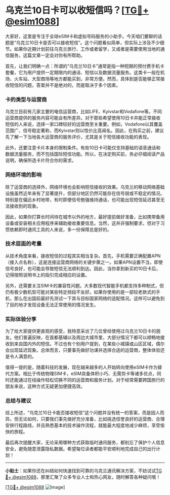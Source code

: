 # 乌克兰10日卡可以收短信吗？[[TG💪+ @esim1088](https://t.me/s/esim1088)]

大家好，这里是专注于全球eSIM卡和虚拟号码服务的小助手。今天咱们要聊的话题是“乌克兰10日卡是否可以接收短信”。这个问题看似简单，但实际上涉及不少细节。如果你近期计划前往乌克兰旅行、工作或者留学，又或者是需要使用当地的通信服务，这篇文章一定会对你有所帮助。

首先，让我们明确一点：所谓的“乌克兰10日卡”通常是指一种短期的预付费手机卡套餐，它为用户提供一定期限内的通话、短信以及数据流量服务。这类卡一般在机场、火车站、大型商场等地方都能买到，非常方便。然而，具体到是否能够正常接收短信的问题，答案并不是绝对的，而是取决于多个因素。

### **卡的类型与运营商**

乌克兰目前有几家主要的电信运营商，比如LIFE、Kyivstar和Vodafone等。不同运营商提供的服务内容可能会有所差异。对于那些希望使用10日卡并能正常接收短信的人来说，选择一家口碑较好的运营商至关重要。例如，Vodafone以其覆盖范围广、信号稳定著称，而Kyivstar则以性价比高闻名。因此，在购买之前，建议先了解一下当地各大运营商的服务评价，尤其是关于短信接收功能的表现。

此外，还要注意卡片本身的限制条件。有些10日卡可能仅支持基础的语音通话和数据流量服务，而不包括国际短信功能。所以，在决定购买前，务必仔细阅读产品说明，确保所选卡片符合你的需求。

### **网络环境的影响**

除了运营商的选择外，网络环境也会影响短信接收的效果。乌克兰的移动网络基础设施虽然近年来有了显著提升，但部分地区仍然可能存在信号弱或不稳定的情况。特别是在偏远乡村地带，有时即便信号勉强维持通话，也可能出现短信延迟甚至无法接收到的现象。

因此，如果你打算长时间待在城市以外的地方，最好提前做好准备，比如携带备用设备或安装相关应用程序来辅助接收重要信息。当然，这并非强制要求，但对于习惯依赖即时通讯工具的人来说，多一份保障总是好的。

### **技术层面的考量**

从技术角度来看，接收短信的过程其实相当复杂。首先，手机需要正确配置APN（接入点名称），这是连接运营商网络的关键步骤之一。如果APN设置不当，即使信号良好，也可能会导致短信无法顺利到达。因此，当你拿到新买的10日卡后，记得按照说明书上的指引完成相应的设置。

另外，还需要关注SIM卡的兼容性问题。大多数现代智能手机都支持多种制式，但仍有极少数机型可能对某些特定频段不友好。如果你使用的是一部较老款式的手机，那么在出国前最好先测试一下其与目标国家网络的适配情况。这样可以避免到了目的地才发现设备无法正常使用的情况发生。

### **实际体验分享**

为了给大家提供更直观的感受，我特意采访了几位曾经使用过乌克兰10日卡的朋友。他们普遍反映，在首都基辅以及周边大城市里，大部分情况下都可以顺畅地接收到来自国内外的短信。不过也有个别用户提到，在某些小城镇或山区区域，偶尔会出现延迟现象。总体而言，只要事先做好功课并选择合适的运营商，整体体验还是令人满意的。

值得一提的是，随着科技的发展，现在越来越多的人开始转向使用eSIM卡作为替代方案。相比于传统物理SIM卡，eSIM具备体积小巧、无需剪卡等诸多优点，同时还能通过在线操作轻松切换不同的运营商和服务计划。对于经常需要跨国旅行的朋友来说，这种方式无疑更加便捷高效。

### **总结与建议**

综上所述，“乌克兰10日卡能否接收短信”这个问题并没有统一的答案，而是因人而异。但无论如何，只要我们事先做好充分准备，比如挑选信誉良好的运营商、合理安排行程路线，并且熟悉基本的技术操作流程，就能最大程度地减少麻烦，享受愉快的旅程。

最后再次提醒大家，无论采用哪种方式获取临时通讯服务，都别忘了保护个人信息安全，避免随意泄露隐私数据。希望每位读者都能平安顺利地完成自己的出行计划！

---

**小贴士**：如果你还在纠结如何快速找到可靠的乌克兰通讯解决方案，不妨试试[TG💪+ @esim1088](https://t.me/s/esim1088)，那里汇聚了众多专业人士和热心网友，随时解答各种疑问哦！

[[TG💪+ @esim1088](https://t.me/s/esim1088) ![Image](https://i.postimg.cc/4NQfJmqS/Snipaste-2025-05-13-00-14-12.png)]